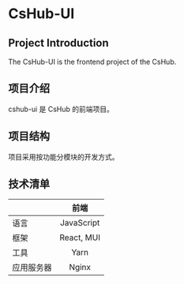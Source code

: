 # CsHub-UI

## Project Introduction

The CsHub-UI is the frontend project of the CsHub.

## 项目介绍

cshub-ui 是 CsHub 的前端项目。

## 项目结构

项目采用按功能分模块的开发方式。

## 技术清单

| | 前端 |
| :----- | :----: |
| 语言 | JavaScript |
| 框架 | React, MUI |
| 工具 | Yarn |
| 应用服务器 | Nginx |

